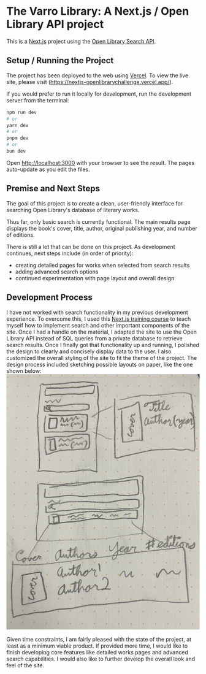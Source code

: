 # The Varro Library: A Next.js / Open Library API project

This is a [Next.js](https://nextjs.org/) project using the [Open Library Search API](https://openlibrary.org/dev/docs/api/search).

## Setup / Running the Project

The project has been deployed to the web using [Vercel](vercel.com). To view the live site, please visit (https://nextjs-openlibrarychallenge.vercel.app/).

If you would prefer to run it locally for development, run the development server from the terminal:

```bash
npm run dev
# or
yarn dev
# or
pnpm dev
# or
bun dev
```

Open [http://localhost:3000](http://localhost:3000) with your browser to see the result.
The pages auto-update as you edit the files.

## Premise and Next Steps

The goal of this project is to create a clean, user-friendly interface for searching Open Library's database of literary works.

Thus far, only basic search is currently functional. The main results page displays the book's cover, title, author, original publishing year, and number of editions.

There is still a lot that can be done on this project. As development continues, next steps include (in order of priority):

- creating detailed pages for works when selected from search results
- adding advanced search options
- continued experimentation with page layout and overall design

## Development Process

I have not worked with search functionality in my previous development experience. To overcome this, I used this [Next.js training course](https://nextjs.org/learn/dashboard-app) to teach myself how to implement search and other important components of the site. Once I had a handle on the material, I adapted the site to use the Open Library API instead of SQL queries from a private database to retrieve search results. Once I finally got that functionality up and running, I polished the design to clearly and concisely display data to the user. I also customized the overall styling of the site to fit the theme of the project. The design process included sketching possible layouts on paper, like the one shown below:
![Rough sketch of table design](https://github.com/AlisonRampton/nextjs-openlibrarychallenge/blob/main/public/IMG_1697.jpg?raw=true)

Given time constraints, I am fairly pleased with the state of the project, at least as a minimum viable product. If provided more time, I would like to finish developing core features like detailed works pages and advanced search capabilities. I would also like to further develop the overall look and feel of the site.
